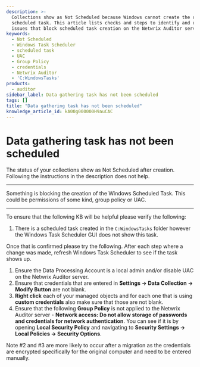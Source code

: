 ```yaml
---
description: >-
  Collections show as Not Scheduled because Windows cannot create the required
  scheduled task. This article lists checks and steps to identify and resolve
  issues that block scheduled task creation on the Netwrix Auditor server.
keywords:
  - Not Scheduled
  - Windows Task Scheduler
  - scheduled task
  - UAC
  - Group Policy
  - credentials
  - Netwrix Auditor
  - 'C:WindowsTasks'
products:
  - auditor
sidebar_label: Data gathering task has not been scheduled
tags: []
title: "Data gathering task has not been scheduled"
knowledge_article_id: kA00g000000H9auCAC
---
```


# Data gathering task has not been scheduled

The status of your collections show as Not Scheduled after creation.  Following the instructions in the description does not help.

---

Something is blocking the creation of the Windows Scheduled Task.  This could be permissions of some kind, group policy or UAC.

---

To ensure that the following KB will be helpful please verify the following:

1) There is a scheduled task created in the `C:WindowsTasks` folder however the Windows Task Scheduler GUI does not show this task.

Once that is confirmed please try the following.  After each step where a change was made, refresh Windows Task Scheduler to see if the task shows up.

1) Ensure the Data Processing Account is a local admin and/or disable UAC on the Netwrix Auditor server.
2) Ensure that credentials that are entered in **Settings -> Data Collection -> Modify Button** are not blank.
3) **Right click** each of your managed objects and for each one that is using **custom credentials** also make sure that those are not blank.
4) Ensure that the following **Group Policy** is not applied to the Netwrix Auditor server - **Network access: Do not allow storage of passwords and credentials for network authentication**.  You can see if it is by opening **Local Security Policy** and navigating to **Security Settings -> Local Policies -> Security Options**.

Note #2 and #3 are more likely to occur after a migration as the credentials are encrypted specifically for the original computer and need to be entered manually.

